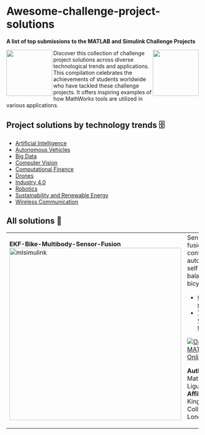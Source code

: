 # Awesome-challenge-project-solutions

**A list of top submissions to the MATLAB and Simulink Challenge Projects**

<img align="left" src="https://gist.githubusercontent.com/robertogl/e0115dc303472a9cfd52bbbc8edb7665/raw/MathWorksLogo.png" width="120">


<img align="right" src="https://gist.githubusercontent.com/robertogl/e0115dc303472a9cfd52bbbc8edb7665/raw/logo.png" width="120">

Discover this collection of challenge project solutions across diverse technological trends and applications. This compilation celebrates the achievements of students worldwide who have tackled these challenge projects. It offers inspiring examples of how MathWorks tools are utilized in various applications.

## Project solutions by technology trends :file_cabinet:
- [Artificial Intelligence](https://github.com/mathworks/MathWorks-Excellence-in-Innovation/blob/main/megatrends/Artificial%20Intelligence.md)
- [Autonomous Vehicles](https://github.com/mathworks/MathWorks-Excellence-in-Innovation/blob/main/megatrends/Autonomous%20Vehicles.md)
- [Big Data](https://github.com/mathworks/MathWorks-Excellence-in-Innovation/blob/main/megatrends/Big%20Data.md)
- [Computer Vision](https://github.com/mathworks/MathWorks-Excellence-in-Innovation/blob/main/megatrends/Computer%20Vision.md)
- [Computational Finance](https://github.com/mathworks/MathWorks-Excellence-in-Innovation/blob/main/megatrends/Computational%20Finance.md)
- [Drones](https://github.com/mathworks/MathWorks-Excellence-in-Innovation/blob/main/megatrends/Drones.md)
- [Industry 4.0](https://github.com/mathworks/MathWorks-Excellence-in-Innovation/blob/main/megatrends/Industry%204.0.md)
- [Robotics](https://github.com/mathworks/MathWorks-Excellence-in-Innovation/blob/main/megatrends/Robotics.md)
- [Sustainability and Renewable Energy](https://github.com/mathworks/MathWorks-Excellence-in-Innovation/blob/main/megatrends/Sustainability%20and%20Renewable%20Energy.md)
- [Wireless Communication](https://github.com/mathworks/MathWorks-Excellence-in-Innovation/blob/main/megatrends/Wireless%20Communication.md)

## All solutions :file_folder:

<table>
<tr class="odd">
<td>
<b>EKF-Bike-Multibody-Sensor-Fusion</b><br>
<img src="https://github.com/matteo-liguori/EKF-Bike-Multibody-Sensor-Fusion-/blob/main/Intro.gif" alt="mlsimulink" width="450"/>
</td>
<td> 
Sensor fusion and control for an autonomus self-balancing bicycle<br>
<ul>
<li><a href="https://github.com/matteo-liguori/EKF-Bike-Multibody-Sensor-Fusion-">GitHub repository</a></li>
<li><a href="https://www.youtube.com/watch?v=VVJciPWCw04&list=PLn8PRpmsu08ogRonqegcx8xJCSSQO5yVX&index=2&t=196s">YouTube video tutorial</a></li></ul>

[![Open in MATLAB Online](https://www.mathworks.com/images/responsive/global/open-in-matlab-online.svg)](https://matlab.mathworks.com/open/github/v1?repo=matteo-liguori/EKF-Bike-Multibody-Sensor-Fusion-)

**Author:** Matteo Liguori</br>
**Affiliation:** King's College London
</td>
<td>
      <img src="https://img.shields.io/static/v1?label=Trend&message=Computer%20Vision&labelColor=red&color=blue" alt="Static Badge">
      <img src="https://img.shields.io/static/v1?label=Trend&message=Autonomous%20Vehicles&labelColor=red&color=blue" alt="Static Badge">
      <img src="https://img.shields.io/static/v1?label=Trend&message=Robotics&labelColor=red&color=blue" alt="Static Badge">    
      <img src="https://img.shields.io/static/v1?label=Trend&message=Drones&labelColor=red&color=blue" alt="Static Badge">   
  <img src="https://img.shields.io/static/v1?label=Technology&message=SLAM&labelColor=gray&color=green" alt="Static Badge">        
    <img src="https://img.shields.io/static/v1?label=Technology&message=Sensor%20Fusion&labelColor=gray&color=green" alt="Static Badge">        
        <img src="https://img.shields.io/static/v1?label=Technology&message=Pose%20Estimation&labelColor=gray&color=green" alt="Static Badge">        

</td>
</tr>
</table>
